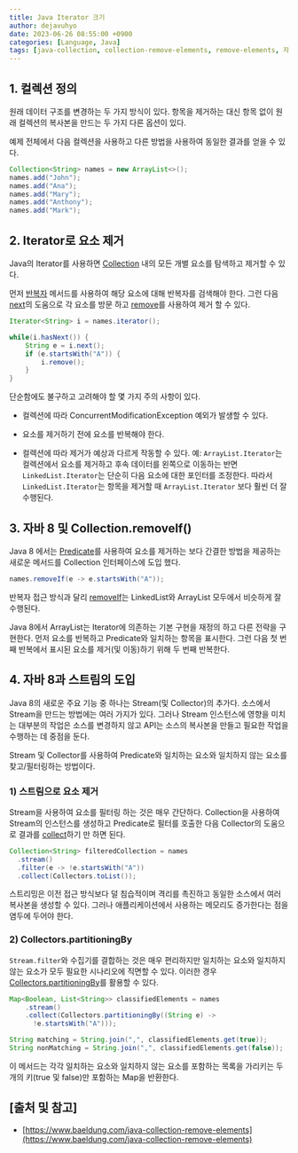 ```yaml
---
title: Java Iterator 크기
author: dejavuhyo
date: 2023-06-26 08:55:00 +0900
categories: [Language, Java]
tags: [java-collection, collection-remove-elements, remove-elements, 자바-컬렉션, 컬렉션-요소-제거, 요소-제거]
---
```


## 1. 컬렉션 정의
원래 데이터 구조를 변경하는 두 가지 방식이 있다. 항목을 제거하는 대신 항목 없이 원래 컬렉션의 복사본을 만드는 두 가지 다른 옵션이 있다.

예제 전체에서 다음 컬렉션을 사용하고 다른 방법을 사용하여 동일한 결과를 얻을 수 있다.

```java
Collection<String> names = new ArrayList<>();
names.add("John");
names.add("Ana");
names.add("Mary");
names.add("Anthony");
names.add("Mark");
```

## 2. Iterator로 요소 제거
Java의 Iterator를 사용하면 [Collection](https://docs.oracle.com/en/java/javase/17/docs/api/java.base/java/util/Collection.html) 내의 모든 개별 요소를 탐색하고 제거할 수 있다.

먼저 [반복자](https://docs.oracle.com/en/java/javase/17/docs/api/java.base/java/util/Collection.html#iterator()) 메서드를 사용하여 해당 요소에 대해 반복자를 검색해야 한다. 그런 다음 [next](https://docs.oracle.com/en/java/javase/17/docs/api/java.base/java/util/Iterator.html#next())의 도움으로 각 요소를 방문 하고 [remove](https://docs.oracle.com/en/java/javase/17/docs/api/java.base/java/util/Iterator.html#remove())를 사용하여 제거 할 수 있다.

```java
Iterator<String> i = names.iterator();

while(i.hasNext()) {
    String e = i.next();
    if (e.startsWith("A")) {
        i.remove();
    }
}
```

단순함에도 불구하고 고려해야 할 몇 가지 주의 사항이 있다.

* 컬렉션에 따라 ConcurrentModificationException 예외가 발생할 수 있다.

* 요소를 제거하기 전에 요소를 반복해야 한다.

* 컬렉션에 따라 제거가 예상과 다르게 작동할 수 있다. 예: `ArrayList.Iterator`는 컬렉션에서 요소를 제거하고 후속 데이터를 왼쪽으로 이동하는 반면 `LinkedList.Iterator`는 단순히 다음 요소에 대한 포인터를 조정한다. 따라서 `LinkedList.Iterator`는 항목을 제거할 때 `ArrayList.Iterator` 보다 훨씬 더 잘 수행된다.

## 3. 자바 8 및 Collection.removeIf()
Java 8 에서는 [Predicate](https://docs.oracle.com/en/java/javase/17/docs/api/java.base/java/util/function/Predicate.html)를 사용하여 요소를 제거하는 보다 간결한 방법을 제공하는 새로운 메서드를 Collection 인터페이스에 도입 했다.

```java
names.removeIf(e -> e.startsWith("A"));
```

반복자 접근 방식과 달리 [removeIf](https://docs.oracle.com/en/java/javase/17/docs/api/java.base/java/util/Collection.html#removeIf(java.util.function.Predicate))는 LinkedList와 ArrayList 모두에서 비슷하게 잘 수행된다.

Java 8에서 ArrayList는 Iterator에 의존하는 기본 구현을 재정의 하고 다른 전략을 구현한다. 먼저 요소를 반복하고 Predicate와 일치하는 항목을 표시한다. 그런 다음 첫 번째 반복에서 표시된 요소를 제거(및 이동)하기 위해 두 번째 반복한다.

## 4. 자바 8과 스트림의 도입
Java 8의 새로운 주요 기능 중 하나는 Stream(및 Collector)의 추가다. 소스에서 Stream을 만드는 방법에는 여러 가지가 있다. 그러나 Stream 인스턴스에 영향을 미치는 대부분의 작업은 소스를 변경하지 않고 API는 소스의 복사본을 만들고 필요한 작업을 수행하는 데 중점을 둔다.

Stream 및 Collector를 사용하여 Predicate와 일치하는 요소와 일치하지 않는 요소를 찾고/필터링하는 방법이다.

### 1) 스트림으로 요소 제거
Stream을 사용하여 요소를 필터링 하는 것은 매우 간단하다. Collection을 사용하여 Stream의 인스턴스를 생성하고 Predicate로 필터를 호출한 다음 Collector의 도움으로 결과를 [collect](https://docs.oracle.com/en/java/javase/17/docs/api/java.base/java/util/stream/Stream.html#collect(java.util.stream.Collector))하기 만 하면 된다.

```java
Collection<String> filteredCollection = names
  .stream()
  .filter(e -> !e.startsWith("A"))
  .collect(Collectors.toList());
```

스트리밍은 이전 접근 방식보다 덜 침습적이며 격리를 촉진하고 동일한 소스에서 여러 복사본을 생성할 수 있다. 그러나 애플리케이션에서 사용하는 메모리도 증가한다는 점을 염두에 두어야 한다.

### 2) Collectors.partitioningBy
`Stream.filter`와 수집기를 결합하는 것은 매우 편리하지만 일치하는 요소와 일치하지 않는 요소가 모두 필요한 시나리오에 직면할 수 있다. 이러한 경우 [Collectors.partitioningBy](https://docs.oracle.com/en/java/javase/17/docs/api/java.base/java/util/stream/Collectors.html#partitioningBy(java.util.function.Predicate,java.util.stream.Collector))를 활용할 수 있다.

```java
Map<Boolean, List<String>> classifiedElements = names
    .stream()
    .collect(Collectors.partitioningBy((String e) -> 
      !e.startsWith("A")));

String matching = String.join(",", classifiedElements.get(true));
String nonMatching = String.join(",", classifiedElements.get(false));
```

이 메서드는 각각 일치하는 요소와 일치하지 않는 요소를 포함하는 목록을 가리키는 두 개의 키(true 및 false)만 포함하는 Map을 반환한다.

## [출처 및 참고]
* [https://www.baeldung.com/java-collection-remove-elements](https://www.baeldung.com/java-collection-remove-elements)
